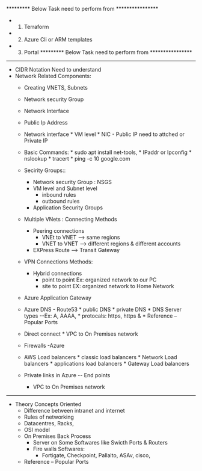 ********* Below Task need to perform from ****************
   * 1) Terraform
   * 2) Azure Cli or ARM templates
   * 3) Portal
********* Below Task need to perform from ****************  
------------------------------------------------------------------------- 
* CIDR Notation Need to understand
* Network Related Components:
   * Creating VNETS, Subnets
   * Network security Group
   * Network Interface
   * Public Ip Address
   *  Network interface
           * VM level
           * NIC - Public IP need to attched or Private IP
   * Basic Commands:
          * sudo apt install net-tools,
          * IPaddr or Ipconfig
          * nslookup
          * tracert
          * ping -c 10 google.com
   
    * Secirity Groups::
        * Network security Group : NSGS
        * VM level and Subnet level
            * inbound rules
            * outbound rules
        * Application Security Groups

   * Multiple VNets : Connecting Methods
        * Peering connections
           * VNEt to VNET --> same regions
           * VNET to VNET --> different regions & different accounts
        * EXPress Route --> Transit Gateway  
    
    * VPN Connections Methods:
       * Hybrid connections
          * point to point  Ex: organized network to our PC
	      * site to point   EX: organized network to Home Network
    * Azure Application Gateway

    * Azure  DNS - Route53
	          * public DNS
	          * private DNS
              * DNS Server types --Ex: A, AAAA,
              * protocals: https, https &
              * Reference – Popular Ports
    *  Direct connect 
            * VPC to On Premises network
    * Firewalls -Azure 
    * AWS Load balancers
	         * classic load balancers
	         * Network Load balancers
	         * applications load balancers
	         * Gateway Load balancers
	* Private links in Azure --  End points
       *  VPC to On Premises network
   
------------------------------
* Theory Concepts Oriented 
    * Difference between intranet and internet
	*  Rules of networking 
	*  Datacentres, Racks, 
	*  OSI model
    *  On Premises Back Process
        * Server on Some Softwares like Swicth Ports & Routers
        * Fire walls Softwares:
           * Fortigate, Checkpoint, Pallalto, ASAv, cisco, 
    * Reference – Popular Ports
